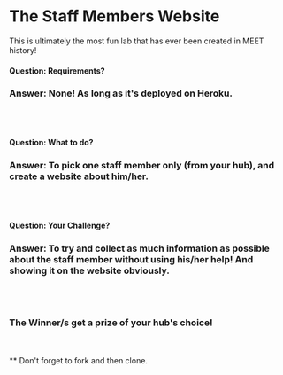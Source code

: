 # The Staff Members Website

This is ultimately the most fun lab that has ever been created in MEET history!

#### Question: Requirements? </br>
### Answer: None! As long as it's deployed on Heroku.
</br></br>
#### Question: What to do?</br>
### Answer: To pick one staff member only (from your hub), and create a website about him/her.
</br></br>
#### Question: Your Challenge?</br>
### Answer: To try and collect as much information as possible about the staff member without using his/her help! And showing it on the website obviously.
</br></br>
### The Winner/s get a prize of your hub's choice!
</br>
</br>
** Don't forget to fork and then clone.
